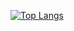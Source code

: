 [![Top Langs](https://github-readme-stats.vercel.app/api/top-langs/?username=Vinicius-ufsc&layout=compact)](https://github.com/Vinicius-ufsc/github-readme-stats)
